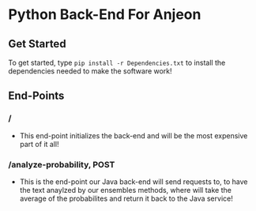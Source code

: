 # Python Back-End For Anjeon

## Get Started

To get started, type `pip install -r Dependencies.txt` to install the dependencies needed to make the software work!

## End-Points

### /

- This end-point initializes the back-end and will be the most expensive part of it all!

### /analyze-probability, POST

- This is the end-point our Java back-end will send requests to, to have the text anaylzed by our ensembles methods, where will take the average of the probabilites and return it back to the Java service!
